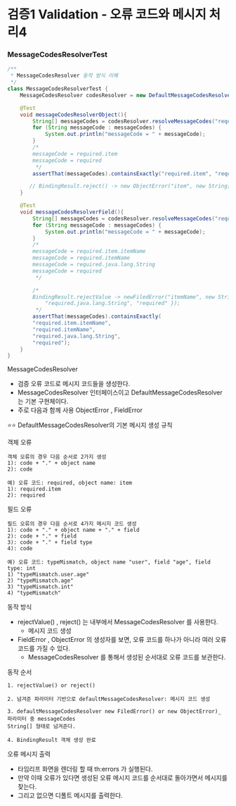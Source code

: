 
# 검증1 Validation - 오류 코드와 메시지 처리4

### MessageCodesResolverTest

```java
/**
 * MessageCodesResolver 동작 방식 이해
 */
class MessageCodesResolverTest {
    MessageCodesResolver codesResolver = new DefaultMessageCodesResolver();

    @Test
    void messageCodesResolverObject(){
        String[] messageCodes = codesResolver.resolveMessageCodes("required", "item");
        for (String messageCode : messageCodes) {
            System.out.println("messageCode = " + messageCode);
        }
        /*
        messageCode = required.item
        messageCode = required
         */
        assertThat(messageCodes).containsExactly("required.item", "required");

       // BindingResult.reject() -> new ObjectError("item", new String[]{"required.item", "required"});
    }

    @Test
    void messageCodesResolverField(){
        String[] messageCodes = codesResolver.resolveMessageCodes("required", "item", "itemName", String.class);
        for (String messageCode : messageCodes) {
            System.out.println("messageCode = " + messageCode);
        }
        /*
        messageCode = required.item.itemName
        messageCode = required.itemName
        messageCode = required.java.lang.String
        messageCode = required
         */

        /*
        BindingResult.rejectValue -> newFiledError("itemName", new String []{"required.item.itemName, required.itemName",
            "required.java.lang.String", "required" });
         */
        assertThat(messageCodes).containsExactly(
        "required.item.itemName",
        "required.itemName",
        "required.java.lang.String",
        "required");
    }
}
```
MessageCodesResolver
- 검증 오류 코드로 메시지 코드들을 생성한다.
- MessageCodesResolver 인터페이스이고 DefaultMessageCodesResolver 는 기본 구현체이다.
- 주로 다음과 함께 사용 ObjectError , FieldError

⭐️⭐️ DefaultMessageCodesResolver의 기본 메시지 생성 규칙

객체 오류 
```text
객체 오류의 경우 다음 순서로 2가지 생성
1): code + "." + object name
2): code

예) 오류 코드: required, object name: item
1): required.item
2): required
```

필드 오류
```text
필드 오류의 경우 다음 순서로 4가지 메시지 코드 생성
1): code + "." + object name + "." + field
2): code + "." + field
3): code + "." + field type
4): code

예) 오류 코드: typeMismatch, object name "user", field "age", field type: int
1) "typeMismatch.user.age"
2) "typeMismatch.age"
3) "typeMismatch.int"
4) "typeMismatch"
```

동작 방식 
- rejectValue() , reject() 는 내부에서 MessageCodesResolver 를 사용한다.
  - 메시지 코드 생성
- FieldError , ObjectError 의 생성자를 보면, 오류 코드를 하나가 아니라 여러 오류 코드를 가질 수 있다. 
  - MessageCodesResolver 를 통해서 생성된 순서대로 오류 코드를 보관한다.

동작 순서
```text
1. rejectValue() or reject() 

2. 넘겨준 파라미터 기반으로 defaultMessageCodesResolver: 메시지 코드 생성 

3. defaultMessageCodesResolver new FiledError() or new ObjectError)_ 파라미터 중 messageCodes
String[] 형태로 넘겨준다.

4. BindingResult 객체 생성 완료
```

오류 메시지 출력
- 타임리프 화면을 렌더링 할 때 th:errors 가 실행된다. 
- 만약 이때 오류가 있다면 생성된 오류 메시지 코드를 순서대로 돌아가면서 메시지를 찾는다. 
- 그리고 없으면 디폴트 메시지를 출력한다.



